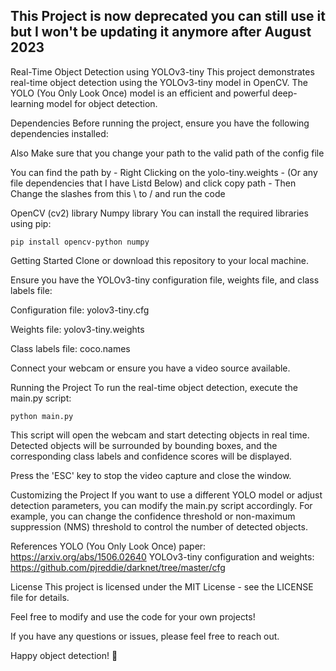 
## This Project is now deprecated you can still use it but I won't be updating it anymore after August 2023


Real-Time Object Detection using YOLOv3-tiny
This project demonstrates real-time object detection using the YOLOv3-tiny model in OpenCV. 
The YOLO (You Only Look Once) model is an efficient and powerful deep-learning model for object detection.

Dependencies
Before running the project, ensure you have the following dependencies installed:

Also Make sure that you change your path to the valid path of the config file

You can find the path by - Right Clicking on the yolo-tiny.weights - (Or any file dependencies that I have Listd Below) and click copy path - Then Change the slashes from this \ to / and run the code


OpenCV (cv2) library
Numpy library
You can install the required libraries using pip:


``` pip install opencv-python numpy ```

Getting Started
Clone or download this repository to your local machine.

Ensure you have the YOLOv3-tiny configuration file, weights file, and class labels file:

Configuration file: yolov3-tiny.cfg

Weights file: yolov3-tiny.weights

Class labels file: coco.names

Connect your webcam or ensure you have a video source available.

Running the Project
To run the real-time object detection, execute the main.py script:


``` python main.py ```

This script will open the webcam and start detecting objects in real time. Detected objects will be surrounded by bounding boxes, and the corresponding class labels and confidence scores will be displayed.

Press the 'ESC' key to stop the video capture and close the window.

Customizing the Project
If you want to use a different YOLO model or adjust detection parameters, you can modify the main.py script accordingly. For example, you can change the confidence threshold or non-maximum suppression (NMS) threshold to control the number of detected objects.

References
YOLO (You Only Look Once) paper: https://arxiv.org/abs/1506.02640
YOLOv3-tiny configuration and weights: https://github.com/pjreddie/darknet/tree/master/cfg

License
This project is licensed under the MIT License - see the LICENSE file for details.

Feel free to modify and use the code for your own projects!

If you have any questions or issues, please feel free to reach out.

Happy object detection! 🚀
